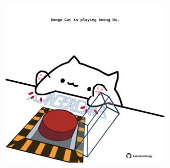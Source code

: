 <!-- built at 20/09/2022, 11:00:57 UTC -->
<p align="center">
  <img width="500" height="500" src="./ReadmeImage.svg">
</p>

